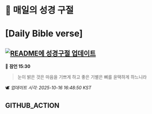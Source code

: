 # 🙏 매일의 성경 구절
# [Daily Bible verse]
## [![README에 성경구절 업데이트](https://github.com/DONGSUKA/first_test/actions/workflows/update-readme-bible.yml/badge.svg)](https://github.com/DONGSUKA/first_test/actions/workflows/update-readme-bible.yml)
<!-- START_BIBLE_VERSE -->
📖 **잠언 15:30**
> 눈이 밝은 것은 마음을 기쁘게 하고 좋은 기별은 뼈를 윤택하게 하느니라

🕊️ _업데이트 시각: 2025-10-16 16:48:50 KST_
  <!-- END_BIBLE_VERSE -->
## GITHUB_ACTION
